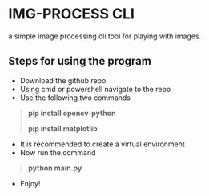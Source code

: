 # IMG-PROCESS CLI
a simple image processing cli tool for playing with images.

## Steps for using the program
- Download the github repo
- Using cmd or powershell navigate to the repo
- Use the following two commands
> **pip install opencv-python**
> 
> **pip install matplotlib**
- It is recommended to create a virtual environment
- Now run the command 
>**python main.py**
- Enjoy!

